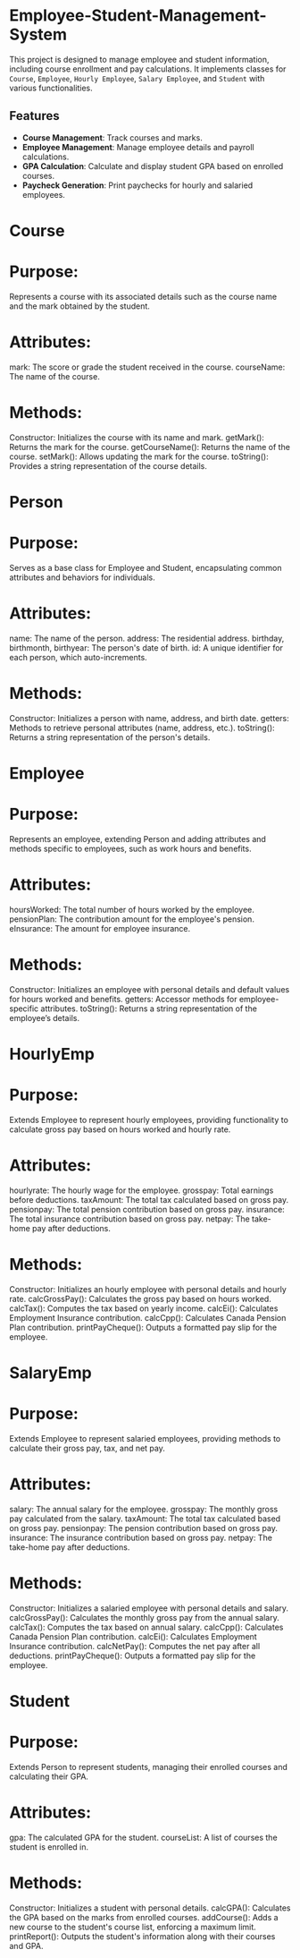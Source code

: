 # Employee-Student-Management-System

This project is designed to manage employee and student information, including course enrollment and pay calculations. It implements classes for `Course`, `Employee`, `Hourly Employee`, `Salary Employee`, and `Student` with various functionalities.

## Features
- **Course Management**: Track courses and marks.
- **Employee Management**: Manage employee details and payroll calculations.
- **GPA Calculation**: Calculate and display student GPA based on enrolled courses.
- **Paycheck Generation**: Print paychecks for hourly and salaried employees.

# Course
# Purpose:
Represents a course with its associated details such as the course name and the mark obtained by the student.
# Attributes:
mark: The score or grade the student received in the course.
courseName: The name of the course.
# Methods:
Constructor: Initializes the course with its name and mark.
getMark(): Returns the mark for the course.
getCourseName(): Returns the name of the course.
setMark(): Allows updating the mark for the course.
toString(): Provides a string representation of the course details.

# Person
# Purpose: 
Serves as a base class for Employee and Student, encapsulating common attributes and behaviors for individuals.
# Attributes:
name: The name of the person.
address: The residential address.
birthday, birthmonth, birthyear: The person's date of birth.
id: A unique identifier for each person, which auto-increments.
# Methods:
Constructor: Initializes a person with name, address, and birth date.
getters: Methods to retrieve personal attributes (name, address, etc.).
toString(): Returns a string representation of the person's details.

# Employee
# Purpose:
Represents an employee, extending Person and adding attributes and methods specific to employees, such as work hours and benefits.
# Attributes:
hoursWorked: The total number of hours worked by the employee.
pensionPlan: The contribution amount for the employee's pension.
eInsurance: The amount for employee insurance.
# Methods:
Constructor: Initializes an employee with personal details and default values for hours worked and benefits.
getters: Accessor methods for employee-specific attributes.
toString(): Returns a string representation of the employee’s details.

# HourlyEmp
# Purpose:
Extends Employee to represent hourly employees, providing functionality to calculate gross pay based on hours worked and hourly rate.
# Attributes:
hourlyrate: The hourly wage for the employee.
grosspay: Total earnings before deductions.
taxAmount: The total tax calculated based on gross pay.
pensionpay: The total pension contribution based on gross pay.
insurance: The total insurance contribution based on gross pay.
netpay: The take-home pay after deductions.
# Methods:
Constructor: Initializes an hourly employee with personal details and hourly rate.
calcGrossPay(): Calculates the gross pay based on hours worked.
calcTax(): Computes the tax based on yearly income.
calcEi(): Calculates Employment Insurance contribution.
calcCpp(): Calculates Canada Pension Plan contribution.
printPayCheque(): Outputs a formatted pay slip for the employee.

# SalaryEmp
# Purpose:
Extends Employee to represent salaried employees, providing methods to calculate their gross pay, tax, and net pay.
# Attributes:
salary: The annual salary for the employee.
grosspay: The monthly gross pay calculated from the salary.
taxAmount: The total tax calculated based on gross pay.
pensionpay: The pension contribution based on gross pay.
insurance: The insurance contribution based on gross pay.
netpay: The take-home pay after deductions.
# Methods:
Constructor: Initializes a salaried employee with personal details and salary.
calcGrossPay(): Calculates the monthly gross pay from the annual salary.
calcTax(): Computes the tax based on annual salary.
calcCpp(): Calculates Canada Pension Plan contribution.
calcEi(): Calculates Employment Insurance contribution.
calcNetPay(): Computes the net pay after all deductions.
printPayCheque(): Outputs a formatted pay slip for the employee.

# Student
# Purpose:
Extends Person to represent students, managing their enrolled courses and calculating their GPA.
# Attributes:
gpa: The calculated GPA for the student.
courseList: A list of courses the student is enrolled in.
# Methods:
Constructor: Initializes a student with personal details.
calcGPA(): Calculates the GPA based on the marks from enrolled courses.
addCourse(): Adds a new course to the student's course list, enforcing a maximum limit.
printReport(): Outputs the student's information along with their courses and GPA.
